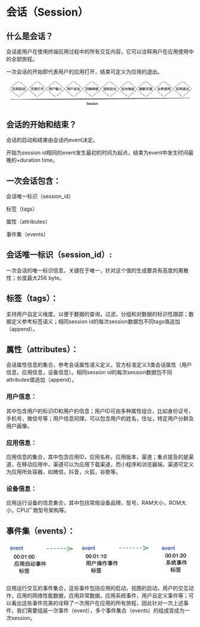 
# 会话（Session）

## 什么是会话？

会话是用户在使用终端应用过程中的所有交互内容，它可以诠释用户在应用使用中的全部旅程。

一次会话的开始即代表用户的应用打开，结束可定义为应用的退出。

![session](../resources/images/session.png)

## 会话的开始和结束？

会话的启动和结束由会话内event决定。

开始为session id相同的event发生最初的时间为起点，结束为event中发生时间最晚的+duration time。

## 一次会话包含：

会话唯一标识（session_id）

标签（tags）

属性（attributes）

事件集（events）

## 会话唯一标识（session_id）:

一次会话的唯一标识信息，关键在于唯一，针对这个值的生成要具有高度的离散性；长度最大256 byte。

## 标签（tags）：

支持用户自定义维度，以便于数据的查询，过滤，分组和对数据的标识性跟踪；数据定义参考标签语义；相同session id的每次session数据包不同tags值追加（append）。

## 属性（attributes）：

会话属性信息的集合，参考会话属性语义定义，官方标准定义3类会话属性（用户信息，应用信息，设备信息）。相同session id的每次session数据包不同attributes值追加（append）。

### 用户信息：

其中包含用户的标识ID和用户的信息；用户ID可由多种属性组合，比如身份证号，手机号，微信号等；用户信息同理，可以包含用户的姓名，住址，特定用户分群及用户画像。

### 应用信息：

应用信息的集合，其中包含应用ID，应用名称，应用版本，渠道；重点提及的是渠道，在移动应用中，渠道可以为应用下载渠道，而小程序和浏览器端，渠道可定义为应用所处容器，如微信，抖音，火狐，谷歌等。

### 设备信息：

应用运行设备的信息集合，其中包括常规设备品牌，型号，RAM大小，ROM大小，CPU厂商型号架构等。

## 事件集（events）：

![session](../resources/images/events.png)

应用运行交互的事件集合，这些事件包括应用的启动，视图的启动，用户的交互动作，应用的网络性能数据，应用异常数据，应用系统事件，用户自定义事件等；可以看出这些事件完美的诠释了一次用户在应用的所有旅程，因此针对一次上述事件，我们需要组装一次事件（event），多个事件集合（events）的组成变成为一次session。
